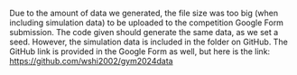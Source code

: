 Due to the amount of data we generated, the file size was too big (when including simulation data) to be uploaded to the competition Google Form submission. The code given should generate the same data, as we set a seed. However, the simulation data is included in the folder on GitHub. The GitHub link is provided in the Google Form as well, but here is the link: https://github.com/wshi2002/gym2024data
